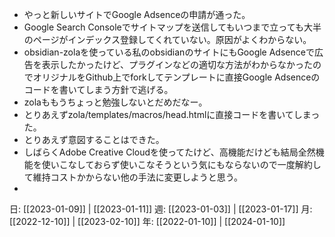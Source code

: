 
- やっと新しいサイトでGoogle Adsenceの申請が通った。
- Google Search Consoleでサイトマップを送信してもいつまで立っても大半のページがインデックス登録してくれていない。原因がよくわからない。
- obsidian-zolaを使っている私のobsidianのサイトにもGoogle Adsenceで広告を表示したかったけど、プラグインなどの適切な方法がわからなかったのでオリジナルをGithub上でforkしてテンプレートに直接Google Adsenceのコードを書いてしまう方針で逃げる。
- zolaももうちょっと勉強しないとだめだなー。
- とりあえずzola/templates/macros/head.htmlに直接コードを書いてしまった。
- とりあえず意図することはできた。
- しばらくAdobe Creative Cloudを使ってたけど、高機能だけども結局全然機能を使いこなしておらず使いこなそうという気にもならないので一度解約して維持コストかからない他の手法に変更しようと思う。
- 

日: [[2023-01-09]] | [[2023-01-11]]
週: [[2023-01-03]] | [[2023-01-17]]
月: [[2022-12-10]] | [[2023-02-10]]
年: [[2022-01-10]] | [[2024-01-10]]